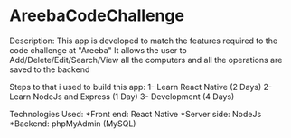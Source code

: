 # AreebaCodeChallenge

Description:
This app is developed to match the features required to the code challenge at "Areeba"
It allows the user to Add/Delete/Edit/Search/View all the computers and all the operations are saved to the backend

Steps to that i used to build this app:
1- Learn React Native (2 Days)
2- Learn NodeJs and Express (1 Day)
3- Development (4 Days)

Technologies Used:
*Front end: React Native 
*Server side: NodeJs
*Backend: phpMyAdmin (MySQL)

